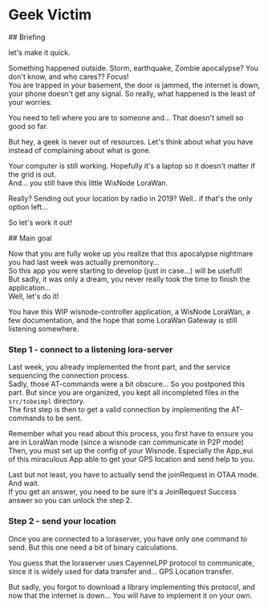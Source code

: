 # Geek Victim


## Briefing

let's make it quick.

Something happened outside. Storm, earthquake, Zombie apocalypse? You don't know, and who cares?? Focus!    
You are trapped in your basement, the door is jammed, the internet is down, your phone doesn't get any signal. So really, what happened is the least of your worries.    

You need to tell where you are to someone and... That doesn't smell so good so far. 

 But hey, a geek is never out of resources. Let's think about what you have instead of complaining about what is gone.     
 
 Your computer is still working. Hopefully it's a laptop so it doesn't matter if the grid is out.   
 And... you still have this little WisNode LoraWan.
 
 Really? Sending out your location by radio in 2019? Well.. if that's the only option left...
 
 So let's work it out!
 
 
 ## Main goal
 
 Now that you are fully woke up you realize that this apocalypse nightmare you had last week was actually premonitory...    
 So this app you were starting to develop (just in case...) will be usefull!    
 But sadly, it was only a dream, you never really took the time to finish the application...   
 Well, let's do it!

 You have this WIP wisnode-controller application, a WisNode LoraWan, a few documentation, and the hope that some LoraWan Gateway is still listening somewhere.     
 
 
### Step 1 - connect to a listening lora-server
 
 Last week, you already implemented the front part, and the service sequencing the connection process.    
 Sadly, those AT-commands were a bit obscure... So you postponed this part. But since you are organized, you kept all incompleted files in the `src/tobeimpl` directory.    
 The first step is then to get a valid connection by implementing the AT-commands to be sent.
 
Remember what you read about this process, you first have to ensure you are in LoraWan mode (since a wisnode can communicate in P2P mode)       
Then, you must set up the config of your Wisnode. Especially the App_eui of this miraculous App able to get your GPS location and send help to you.    

Last but not least, you have to actually send the joinRequest in OTAA mode. And wait.  
If you get an answer, you need to be sure it's a JoinRequest Success answer so you can unlock the step 2.  

### Step 2 - send your location

Once you are connected to a loraserver, you have only one command to send. But this one need a bit of binary calculations.    

You guess that the loraserver uses CayenneLPP protocol to communicate, since it is widely used for data transfer and... GPS Location transfer.  

But sadly, you forgot to download a library implementing this protocol, and now that the internet is down... You will have to implement it on your own.  


